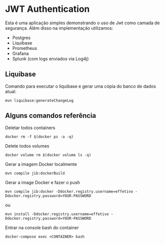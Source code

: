 # JWT Authentication
Esta é uma aplicação simples demonstrando o uso de Jwt como 
camada de segurança. Além disso na implementação utilizamos:

* Postgres
* Liquibase
* Prometheus
* Grafana
* Splunk (com logs enviados via Log4j)

## Liquibase

Comando para executar o liquibase e gerar uma cópia do banco de dados atual:
```
mvn liquibase:generateChangeLog
```


## Alguns comandos referência

Deletar todos containers
```
docker rm -f $(docker ps -a -q)
```

Delete todos volumes
```
docker volume rm $(docker volume ls -q)
```

Gerar a imagem Docker localmente
```
mvn compile jib:dockerBuild
```

Gerar a image Docker e fazer o push
```
mvn compile jib:docker -Ddocker.registry.username=effetivo -Ddocker.registry.password=YOUR-PASSWORD
```

ou 

```
mvn install -Ddocker.registry.username=effetivo -Ddocker.registry.password=YOUR-PASSWORD
```

Entrar na console bash do container
```
docker-compose exec <CONTAINER> bash
```